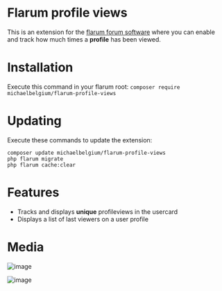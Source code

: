 # Flarum profile views

This is an extension for the [flarum forum software](http://flarum.org) where you can enable and track how much times a **profile** has been viewed.

# Installation

Execute this command in your flarum root: `composer require michaelbelgium/flarum-profile-views`

# Updating
Execute these commands to update the extension:

```
composer update michaelbelgium/flarum-profile-views
php flarum migrate
php flarum cache:clear
```

# Features
* Tracks and displays **unique** profileviews in the usercard
* Displays a list of last viewers on a user profile

# Media

![image](http://puu.sh/yxd7o.png)

![image](http://puu.sh/CCJvo.png)